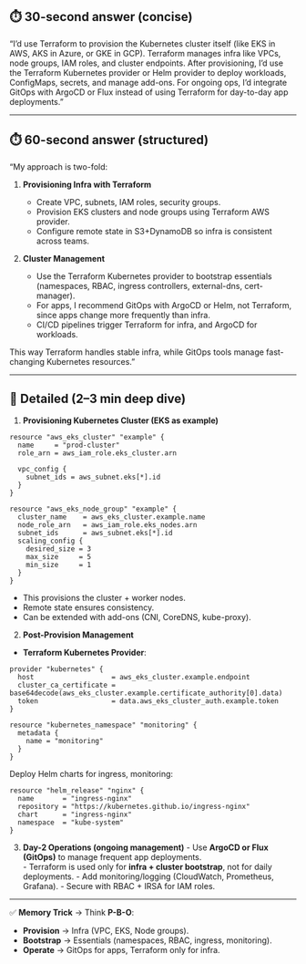 ## ⏱️ **30-second answer (concise)**

“I’d use Terraform to provision the Kubernetes cluster itself (like EKS in AWS, AKS in Azure, or GKE in GCP). Terraform manages infra like VPCs, node groups, IAM roles, and cluster endpoints. After provisioning, I’d use the Terraform Kubernetes provider or Helm provider to deploy workloads, ConfigMaps, secrets, and manage add-ons. For ongoing ops, I’d integrate GitOps with ArgoCD or Flux instead of using Terraform for day-to-day app deployments.”

---
## ⏱️ **60-second answer (structured)**

“My approach is two-fold:
1. **Provisioning Infra with Terraform**
    - Create VPC, subnets, IAM roles, security groups.
    - Provision EKS clusters and node groups using Terraform AWS provider.
    - Configure remote state in S3+DynamoDB so infra is consistent across teams.

2. **Cluster Management**
    - Use the Terraform Kubernetes provider to bootstrap essentials (namespaces, RBAC, ingress controllers, external-dns, cert-manager).        
    - For apps, I recommend GitOps with ArgoCD or Helm, not Terraform, since apps change more frequently than infra.
    - CI/CD pipelines trigger Terraform for infra, and ArgoCD for workloads.
        
This way Terraform handles stable infra, while GitOps tools manage fast-changing Kubernetes resources.”

---
## 📖 **Detailed (2–3 min deep dive)**
1. **Provisioning Kubernetes Cluster (EKS as example)**

```
resource "aws_eks_cluster" "example" {
  name     = "prod-cluster"
  role_arn = aws_iam_role.eks_cluster.arn

  vpc_config {
    subnet_ids = aws_subnet.eks[*].id
  }
}

resource "aws_eks_node_group" "example" {
  cluster_name    = aws_eks_cluster.example.name
  node_role_arn   = aws_iam_role.eks_nodes.arn
  subnet_ids      = aws_subnet.eks[*].id
  scaling_config {
    desired_size = 3
    max_size     = 5
    min_size     = 1
  }
}
```

- This provisions the cluster + worker nodes.
- Remote state ensures consistency.
- Can be extended with add-ons (CNI, CoreDNS, kube-proxy).

2. **Post-Provision Management**

- **Terraform Kubernetes Provider**:

```
provider "kubernetes" {
  host                   = aws_eks_cluster.example.endpoint
  cluster_ca_certificate = base64decode(aws_eks_cluster.example.certificate_authority[0].data)
  token                  = data.aws_eks_cluster_auth.example.token
}

resource "kubernetes_namespace" "monitoring" {
  metadata {
    name = "monitoring"
  }
}

```

Deploy Helm charts for ingress, monitoring:

```
resource "helm_release" "nginx" {
  name       = "ingress-nginx"
  repository = "https://kubernetes.github.io/ingress-nginx"
  chart      = "ingress-nginx"
  namespace  = "kube-system"
}
```
   
   3. **Day-2 Operations (ongoing management)**
	- Use **ArgoCD or Flux (GitOps)** to manage frequent app deployments.    
	- Terraform is used only for **infra + cluster bootstrap**, not for daily deployments.
	- Add monitoring/logging (CloudWatch, Prometheus, Grafana).
	- Secure with RBAC + IRSA for IAM roles.

---

✅ **Memory Trick** → Think **P-B-O**:

- **Provision** → Infra (VPC, EKS, Node groups).
- **Bootstrap** → Essentials (namespaces, RBAC, ingress, monitoring).
- **Operate** → GitOps for apps, Terraform only for infra.